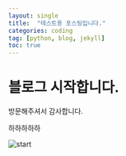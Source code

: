 ```yaml
---
layout: single
title:  "테스트용 포스팅입니다."
categories: coding
tag: [python, blog, jekyll]
toc: true
---
```


# 블로그 시작합니다.

방문해주셔서 감사합니다.

하하하하하

![start](https://i.pinimg.com/originals/db/92/8b/db928b3c376bc306b3f414cae4b216ab.gif)

<!-- ## 이미지목차

### 이미지 세부 목차1

이미지입니다

### 이미지 세부 목차2

이미지입니다

### 이미지 세부 목차3

이미지입니다 -->





<!-- # 블로그 정상작동 확인중입니다 -->



